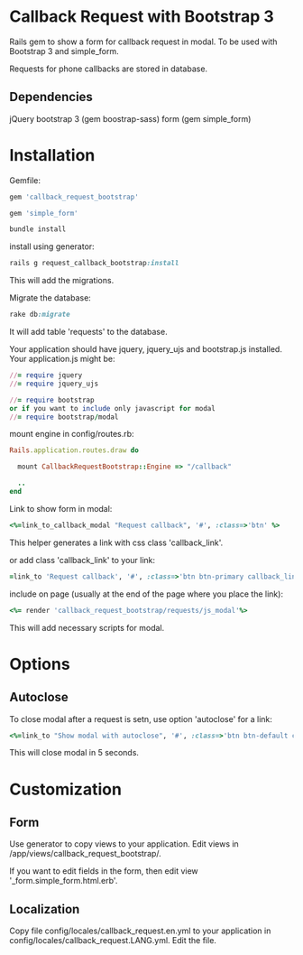 Callback Request with Bootstrap 3
=================================

Rails gem to show a form for callback request in modal.
To be used with Bootstrap 3 and simple_form.


Requests for phone callbacks are stored in database.


## Dependencies

jQuery
bootstrap 3 (gem boostrap-sass)
form (gem simple_form)


# Installation

Gemfile:
```ruby
gem 'callback_request_bootstrap'

gem 'simple_form'
```

```ruby
bundle install
```

install using generator:
```ruby
rails g request_callback_bootstrap:install
```
This will add the migrations.

Migrate the database:
```ruby
rake db:migrate
```
It will add table 'requests' to the database.


Your application should have jquery, jquery_ujs and bootstrap.js installed.
Your application.js might be:
```ruby
//= require jquery
//= require jquery_ujs

//= require bootstrap
or if you want to include only javascript for modal
//= require bootstrap/modal

```

mount engine in config/routes.rb:
```ruby
Rails.application.routes.draw do

  mount CallbackRequestBootstrap::Engine => "/callback"

  ..
end

```

Link to show form in modal:
```ruby
<%=link_to_callback_modal "Request callback", '#', :class=>'btn' %>

```
This helper generates a link with css class 'callback_link'.

or add class 'callback_link' to your link:
```ruby
=link_to 'Request callback', '#', :class=>'btn btn-primary callback_link'
```

include on page (usually at the end of the page where you place the link):
```ruby
<%= render 'callback_request_bootstrap/requests/js_modal'%>
```
This will add necessary scripts for modal.


# Options

## Autoclose
To close modal after a request is setn, use option 'autoclose' for a link:
```ruby
<%=link_to "Show modal with autoclose", '#', :class=>'btn btn-default callback_link', :data=>{'autoclose'=>5} %>
```
This will close modal in 5 seconds.



# Customization

## Form

Use generator to copy views to your application.
Edit views in /app/views/callback_request_bootstrap/.

If you want to edit fields in the form, then edit view '_form.simple_form.html.erb'.


## Localization

 Copy file config/locales/callback_request.en.yml to your application in config/locales/callback_request.LANG.yml.
 Edit the file.